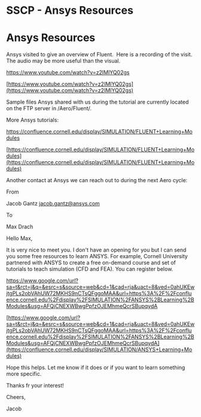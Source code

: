 # SSCP - Ansys Resources

# Ansys Resources

Ansys visited to give an overview of Fluent.  Here is a recording of the visit.  The audio may be more useful than the visual.

https://www.youtube.com/watch?v=z2IMlYQ02gs

[https://www.youtube.com/watch?v=z2IMlYQ02gs](https://www.youtube.com/watch?v=z2IMlYQ02gs)

Sample files Ansys shared with us during the tutorial are currently located on the FTP server in /Aero/Fluent/.

More Ansys tutorials:

https://confluence.cornell.edu/display/SIMULATION/FLUENT+Learning+Modules

[https://confluence.cornell.edu/display/SIMULATION/FLUENT+Learning+Modules](https://confluence.cornell.edu/display/SIMULATION/FLUENT+Learning+Modules)

Another contact at Ansys we can reach out to during the next Aero cycle:

From

Jacob Gantz <jacob.gantz@ansys.com>

To

Max Drach

Hello Max,

It is very nice to meet you. I don't have an opening for you but I can send you some free resources to learn ANSYS. For example, Cornell University partnered with ANSYS to create a free on-demand course and set of tutorials to teach simulation (CFD and FEA). You can register below. 

https://www.google.com/url?sa=t&rct=j&q=&esrc=s&source=web&cd=1&cad=rja&uact=8&ved=0ahUKEwjtgPLs2obVAhUW72MKHS9nCTsQFggoMAA&url=https%3A%2F%2Fconfluence.cornell.edu%2Fdisplay%2FSIMULATION%2FANSYS%2BLearning%2BModules&usg=AFQjCNEXWBwgPpfzOJEMhmeQcrSBupqydA

[https://www.google.com/url?sa=t&rct=j&q=&esrc=s&source=web&cd=1&cad=rja&uact=8&ved=0ahUKEwjtgPLs2obVAhUW72MKHS9nCTsQFggoMAA&url=https%3A%2F%2Fconfluence.cornell.edu%2Fdisplay%2FSIMULATION%2FANSYS%2BLearning%2BModules&usg=AFQjCNEXWBwgPpfzOJEMhmeQcrSBupqydA](https://confluence.cornell.edu/display/SIMULATION/ANSYS+Learning+Modules)

Hope this helps. Let me know if it does or if you want to learn something more specific.

Thanks fr your interest!

Cheers,

Jacob

